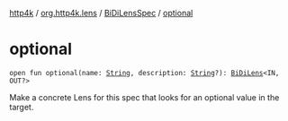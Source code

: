[http4k](../../index.md) / [org.http4k.lens](../index.md) / [BiDiLensSpec](index.md) / [optional](./optional.md)

# optional

`open fun optional(name: `[`String`](https://kotlinlang.org/api/latest/jvm/stdlib/kotlin/-string/index.html)`, description: `[`String`](https://kotlinlang.org/api/latest/jvm/stdlib/kotlin/-string/index.html)`?): `[`BiDiLens`](../-bi-di-lens/index.md)`<IN, OUT?>`

Make a concrete Lens for this spec that looks for an optional value in the target.

